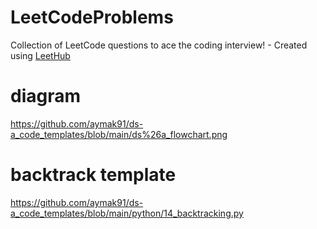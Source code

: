 # LeetCodeProblems
Collection of LeetCode questions to ace the coding interview! - Created using [LeetHub](https://github.com/QasimWani/LeetHub)


# diagram
https://github.com/aymak91/ds-a_code_templates/blob/main/ds%26a_flowchart.png

# backtrack template
https://github.com/aymak91/ds-a_code_templates/blob/main/python/14_backtracking.py
